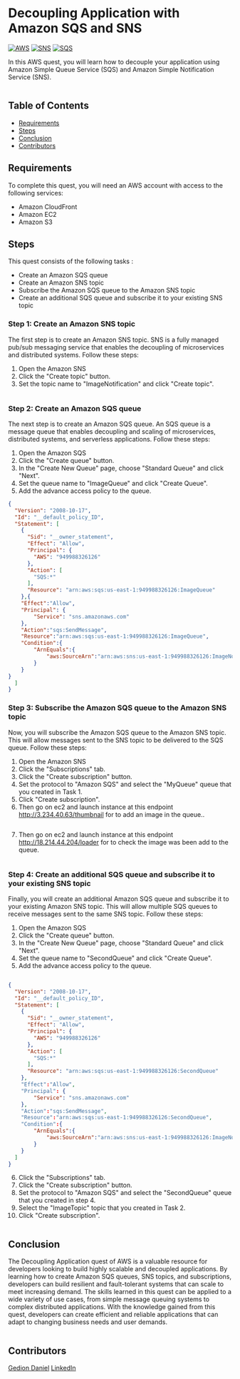 
# Decoupling Application with Amazon SQS and SNS

[![AWS](https://img.shields.io/badge/AWS-100000?style=flat&logo=amazon&logoColor=FFFFFF&labelColor=5C5C5C&color=FF7300)](https://docs.aws.amazon.com/quicksight/latest/user/signing-up.html)
[![SNS](https://img.shields.io/badge/AWS_SNS-100000?style=flat&logo=amazonsqs&logoColor=white&labelColor=494949&color=FF7300)](https://aws.amazon.com/sns/)
[![SQS](https://img.shields.io/badge/AWS_SQS-100000?style=flat&logo=amazonsqs&logoColor=white&labelColor=494949&color=FF7300)](https://aws.amazon.com/sqs/)


In this AWS quest, you will learn how to decouple your application using Amazon Simple Queue Service (SQS) and Amazon Simple Notification Service (SNS).
<p align="center">
  <img src="./img/1.png" alt="" style="display: block; margin: auto;" />
</p>


## Table of Contents

- [Requirements](#requirements)
- [Steps](#Steps)
- [Conclusion](#conclusion)
- [Contributors](#contributors)


## Requirements
To complete this quest, you will need an AWS account with access to the following services:
- Amazon CloudFront
- Amazon EC2
- Amazon S3

## Steps
This quest consists of the following tasks :

- Create an Amazon SQS queue
- Create an Amazon SNS topic
- Subscribe the Amazon SQS queue to the Amazon SNS topic
- Create an additional SQS queue and subscribe it to your existing SNS topic

### Step 1: Create an Amazon SNS topic
The first step is to create an Amazon SNS topic. SNS is a fully managed pub/sub messaging service that enables the decoupling of microservices and distributed systems. Follow these steps:

1. Open the Amazon SNS
2. Click the "Create topic" button.
3. Set the topic name to "ImageNotification" and click "Create topic".

<p align="center">
  <img src="./img/2.png" alt="" style="display: block; margin: auto;" />
</p>

### Step 2: Create an Amazon SQS queue
The next step is to create an Amazon SQS queue. An SQS queue is a message queue that enables decoupling and scaling of microservices, distributed systems, and serverless applications. Follow these steps:

1. Open the Amazon SQS
2. Click the "Create queue" button.
3. In the "Create New Queue" page, choose "Standard Queue" and click "Next".
4. Set the queue name to "ImageQueue" and click "Create Queue".
5. Add the advance access policy to the queue. 


``` json
{
  "Version": "2008-10-17",
  "Id": "__default_policy_ID",
  "Statement": [
    {
      "Sid": "__owner_statement",
      "Effect": "Allow",
      "Principal": {
        "AWS": "949988326126"
      },
      "Action": [
        "SQS:*"
      ],
      "Resource": "arn:aws:sqs:us-east-1:949988326126:ImageQueue"
    },{
    "Effect":"Allow",
    "Principal": {
        "Service": "sns.amazonaws.com"
    },
    "Action":"sqs:SendMessage",
    "Resource":"arn:aws:sqs:us-east-1:949988326126:ImageQueue",
    "Condition":{
        "ArnEquals":{
            "aws:SourceArn":"arn:aws:sns:us-east-1:949988326126:ImageNotification"
        }
    }
}
  ]
}
```



### Step 3: Subscribe the Amazon SQS queue to the Amazon SNS topic
Now, you will subscribe the Amazon SQS queue to the Amazon SNS topic. This will allow messages sent to the SNS topic to be delivered to the SQS queue. Follow these steps:

1. Open the Amazon SNS
2. Click the "Subscriptions" tab.
3. Click the "Create subscription" button.
4. Set the protocol to "Amazon SQS" and select the "MyQueue" queue that you created in Task 1.
5. Click "Create subscription".
6. Then go on ec2 and launch instance at this endpoint http://3.234.40.63/thumbnail  for to add an image in the queue..

<p align="center">
  <img src="./img/3.png" alt="" style="display: block; margin: auto;" />
</p>

7. Then go on ec2 and launch instance at this endpoint http://18.214.44.204/loader  for to check the image was been add to the queue.

<p align="center">
  <img src="./img/4.png" alt="" style="display: block; margin: auto;" />
</p>




### Step 4: Create an additional SQS queue and subscribe it to your existing SNS topic

Finally, you will create an additional Amazon SQS queue and subscribe it to your existing Amazon SNS topic. This will allow multiple SQS queues to receive messages sent to the same SNS topic. Follow these steps:

1. Open the Amazon SQS
2. Click the "Create queue" button.
3. In the "Create New Queue" page, choose "Standard Queue" and click "Next".
4. Set the queue name to "SecondQueue" and click "Create Queue".
5. Add the advance access policy to the queue. 


``` json

{
  "Version": "2008-10-17",
  "Id": "__default_policy_ID",
  "Statement": [
    {
      "Sid": "__owner_statement",
      "Effect": "Allow",
      "Principal": {
        "AWS": "949988326126"
      },
      "Action": [
        "SQS:*"
      ],
      "Resource": "arn:aws:sqs:us-east-1:949988326126:SecondQueue"
    },
    "Effect":"Allow",
    "Principal": {
        "Service": "sns.amazonaws.com"
    },
    "Action":"sqs:SendMessage",
    "Resource":"arn:aws:sqs:us-east-1:949988326126:SecondQueue",
    "Condition":{
        "ArnEquals":{
            "aws:SourceArn":"arn:aws:sns:us-east-1:949988326126:ImageNotification"
        }
    }
  ]
}
```

6. Click the "Subscriptions" tab.
7. Click the "Create subscription" button.
7. Set the protocol to "Amazon SQS" and select the "SecondQueue" queue that you created in step 4.
8. Select the "ImageTopic" topic that you created in Task 2.
9. Click "Create subscription".

<p align="center">
  <img src="./img/5.png" alt="" style="display: block; margin: auto;" />
</p>

## Conclusion
The Decoupling Application quest of AWS is a valuable resource for developers looking to build highly scalable and decoupled applications. By learning how to create Amazon SQS queues, SNS topics, and subscriptions, developers can build resilient and fault-tolerant systems that can scale to meet increasing demand. The skills learned in this quest can be applied to a wide variety of use cases, from simple message queuing systems to complex distributed applications. With the knowledge gained from this quest, developers can create efficient and reliable applications that can adapt to changing business needs and user demands.
<p align="center">
  <img src="./img/6.png" alt="" style="display: block; margin: auto;" />
</p>

## Contributors

[Gedion Daniel](https://gediondaniel.dev/)
[LinkedIn](https://www.linkedin.com/in/gedion-daniel-760ba6280/)
